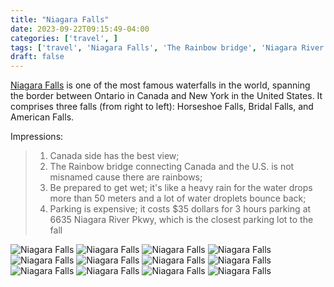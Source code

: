 ```yaml
---
title: "Niagara Falls"
date: 2023-09-22T09:15:49-04:00  
categories: ['travel', ]    
tags: ['travel', 'Niagara Falls', 'The Rainbow bridge', 'Niagara River']    
draft: false
---
```


[Niagara Falls](https://en.wikipedia.org/wiki/Niagara_Falls) is one of the most famous waterfalls in the world, spanning the border between Ontario in Canada 
and New York in the United States. It comprises three falls (from right to left): Horseshoe Falls,  Bridal Falls,  and American Falls.

Impressions:
> 1. Canada side has the best view;
> 2. The Rainbow bridge connecting Canada and the U.S. is not misnamed cause there are rainbows;
> 3. Be prepared to get wet; it's like a heavy rain for the water drops more than 50 meters and a lot of water droplets bounce back;
> 4. Parking is expensive; it costs $35 dollars for 3 hours parking at 6635 Niagara River Pkwy, which is the closest parking lot to the fall 



![Niagara Falls](/travel/niagara_falls/niagarafalls_1.jpeg "Niagara Falls")
![Niagara Falls](/travel/niagara_falls/niagarafalls_2.jpeg "Niagara Falls")
![Niagara Falls](/travel/niagara_falls/niagarafalls_3.jpeg "Niagara Falls")
![Niagara Falls](/travel/niagara_falls/niagarafalls_4.jpeg "Niagara Falls")
![Niagara Falls](/travel/niagara_falls/niagarafalls_5.jpeg "Niagara Falls")
![Niagara Falls](/travel/niagara_falls/niagarafalls_6.jpeg "Niagara Falls")
![Niagara Falls](/travel/niagara_falls/niagarafalls_7.jpeg "Niagara Falls")
![Niagara Falls](/travel/niagara_falls/niagarafalls_8.jpeg "Niagara Falls")
![Niagara Falls](/travel/niagara_falls/niagarafalls_9.jpeg "Niagara Falls")
![Niagara Falls](/travel/niagara_falls/niagarafalls_10.jpeg "Niagara Falls")
![Niagara Falls](/travel/niagara_falls/niagarafalls_11.jpeg "Niagara Falls")
![Niagara Falls](/travel/niagara_falls/niagarafalls_12.jpeg "Niagara Falls")

